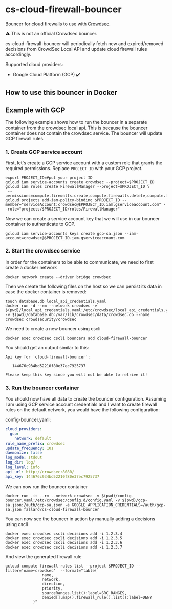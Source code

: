 # cs-cloud-firewall-bouncer

Bouncer for cloud firewalls to use with [Crowdsec](https://github.com/crowdsecurity/crowdsec).

:warning: This is not an official Crowdsec bouncer.

cs-cloud-firewall-bouncer will periodically fetch new and expired/removed decisions from CrowdSec Local API and update cloud firewall rules accordingly.

Supported cloud providers:

- Google Cloud Platform (GCP) :heavy_check_mark:

## How to use this bouncer in Docker

## Example with GCP

The following example shows how to run the bouncer in a separate container from the crowdsec local api. This is because the bouncer container does not contain the crowdsec service. The bouncer will update GCP firewall rules.

### 1. Create GCP service account

First, let's create a GCP service account with a custom role that grants the required permissions. Replace `PROJECT_ID` with your GCP project.

```shell
export PROJECT_ID=#put your project ID
gcloud iam service-accounts create crowdsec --project=$PROJECT_ID
gcloud iam roles create FirewallManager --project=$PROJECT_ID \
 --permissions=compute.firewalls.create,compute.firewalls.delete,compute.firewalls.get,compute.firewalls.list,compute.firewalls.update,compute.networks.updatePolicy
gcloud projects add-iam-policy-binding $PROJECT_ID --member="serviceAccount:crowdsec@$PROJECT_ID.iam.gserviceaccount.com" --role="projects/$PROJECT_ID/roles/FirewallManager"
```

Now we can create a service account key that we will use in our bouncer container to authenticate to GCP.

```shell
gcloud iam service-accounts keys create gcp-sa.json --iam-account=crowdsec@$PROJECT_ID.iam.gserviceaccount.com
```

### 2. Start the crowdsec service

In order for the containers to be able to communicate, we need to first create a docker network

```shell
docker network create --driver bridge crowdsec
```

Then we create the following files on the host so we can persist its data in case the docker container is removed:

```shell
touch database.db local_api_credentials.yaml
docker run -d --rm --network crowdsec -v $(pwd)/local_api_credentials.yaml:/etc/crowdsec/local_api_credentials.yaml -v $(pwd)/database.db:/var/lib/crowdsec/data/crowdsec.db --name crowdsec crowdsecurity/crowdsec
```

We need to create a new bouncer using cscli

```shell
docker exec crowdsec cscli bouncers add cloud-firewall-bouncer
```

You should get an output similar to this:

```shell
Api key for 'cloud-firewall-bouncer':

   144676c934bd52210f80e37ec7925737

Please keep this key since you will not be able to retrive it!
```

### 3. Run the bouncer container

You should now have all data to create the bouncer configuration. Assuming I am using GCP service account credentials and I want to create firewall rules on the default network, you would have the following configuration:

config-bouncer.yaml:

```yaml
cloud_providers:
  gcp:
    network: default
rule_name_prefix: crowdsec
update_frequency: 10s
daemonize: false
log_mode: stdout
log_dir: log/
log_level: info
api_url: http://crowdsec:8080/
api_key: 144676c934bd52210f80e37ec7925737
```

We can now run the bouncer container

```shell
docker run -it --rm --network crowdsec -v $(pwd)/config-bouncer.yaml:/etc/crowdsec/config.d/config.yaml -v $(pwd)/gcp-sa.json:/auth/gcp-sa.json -e GOOGLE_APPLICATION_CREDENTIALS=/auth/gcp-sa.json fallard/cs-cloud-firewall-bouncer
```

You can now see the bouncer in action by manually adding a decisions using cscli

```shell
docker exec crowdsec cscli decisions add -i 1.2.3.4
docker exec crowdsec cscli decisions add -i 1.2.3.5
docker exec crowdsec cscli decisions add -i 1.2.3.6
docker exec crowdsec cscli decisions add -i 1.2.3.7
```

And view the generated firewall rule

```shell
gcloud compute firewall-rules list --project $PROJECT_ID --filter='name~crowdsec'  --format="table(
                name,
                network,
                direction,
                priority,
                sourceRanges.list():label=SRC_RANGES,
                denied[].map().firewall_rule().list():label=DENY
            )"
```

